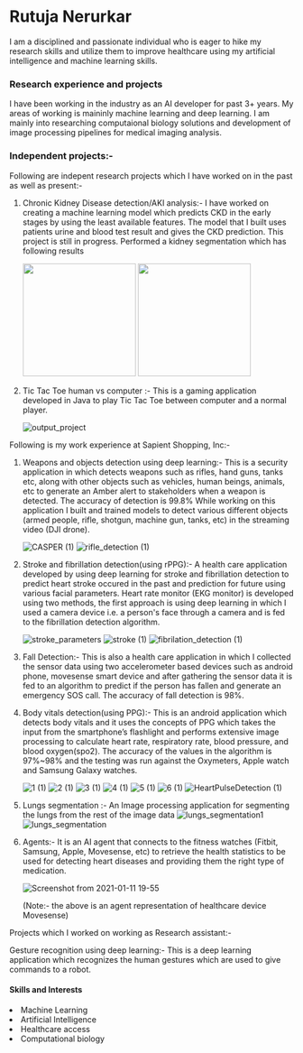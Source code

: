 # Rutuja Nerurkar 
I am a disciplined and passionate individual who is eager to hike my research skills and utilize them to improve healthcare using my artificial intelligence and machine learning skills.

### Research experience and projects 
I have been working in the industry as an AI developer for past 3+ years. My areas of working is maininly machine learning and deep learning. I am mainly into researching computaional biology solutions and development of image processing pipelines for medical imaging analysis.

### Independent projects:- 
Following are indepent research projects which I have worked on in the past as well as present:-
1. Chronic Kidney Disease detection/AKI analysis:- 
I have worked on creating a machine learning model which predicts CKD in the early stages by using the least available features. The model that I built uses patients urine and blood test result and gives the CKD prediction. This project is still in progress. Performed a kidney segmentation which has following results

      <img src = "https://user-images.githubusercontent.com/30424951/216796576-f43798a2-1404-4e16-ac74-4ef1b4c86870.png" width="200" height="200">   <img src ="https://user-images.githubusercontent.com/30424951/216796590-b3752765-fdf3-46ae-bf4a-7d2967f9ffe9.png" width="200" height="200">


3. Tic Tac Toe human vs computer :- This is a gaming application developed in Java to play Tic Tac Toe between computer and a normal player.

   ![output_project](https://user-images.githubusercontent.com/30424951/146312318-e75bac64-054b-48af-84e1-882baed002c1.png)

Following is my work experience at Sapient Shopping, Inc:-

1. Weapons and objects detection using deep learning:- This is a security application in which detects weapons such as rifles, hand guns, tanks etc, along with other objects such as vehicles, human beings, animals, etc to generate an Amber alert to  stakeholders when a weapon is detected. The accuracy of detection is 99.8% While working on this application I built and trained models to detect various different objects (armed people, rifle, shotgun, machine gun, tanks, etc) in the streaming video (DJI drone).

      ![CASPER (1)](https://user-images.githubusercontent.com/30424951/146305410-42ee0089-0fe8-40b7-9670-2d7494dec3bc.png)   ![rifle_detection (1)](https://user-images.githubusercontent.com/30424951/146309239-13099a99-e921-4866-8f09-e001d4554e36.png)
2. Stroke and fibrillation detection(using rPPG):- A health care application developed by using deep learning for stroke and fibrillation detection to predict heart stroke occured in the past and prediction for future using various facial parameters. Heart rate monitor (EKG monitor) is developed using two methods, the first approach is using deep learning in which I used a camera device i.e. a person's face through a camera and is fed to the fibrillation detection algorithm.

   ![stroke_parameters](https://user-images.githubusercontent.com/30424951/146309817-8a37e73c-f9f6-4846-bba2-950e347c9177.png) ![stroke (1)](https://user-images.githubusercontent.com/30424951/146309942-14b3749b-3fe1-41c1-aab2-982971037037.png) ![fibrilation_detection (1)](https://user-images.githubusercontent.com/30424951/146459980-15da690b-d233-46a6-806c-911506a60bbe.png)

3. Fall Detection:- This is also a health care application in which I collected the sensor data using two accelerometer based devices such as android phone, movesense smart device and after gathering the sensor data it is fed to an algorithm to predict if the person has fallen and generate an emergency SOS call. The accuracy of fall detection is 98%.

4. Body vitals detection(using PPG):- This is an android application which detects body vitals and it uses the concepts of PPG which takes the input from the smartphone’s flashlight and performs extensive image processing to calculate heart rate, respiratory rate, blood pressure, and blood oxygen(spo2). The accuracy of the values in the algorithm is 97%~98% and the testing was run against the Oxymeters, Apple watch and Samsung Galaxy watches.

   ![1 (1)](https://user-images.githubusercontent.com/30424951/146310349-2550b80c-953d-4d5d-83f8-02a09be1611b.jpg) ![2 (1)](https://user-images.githubusercontent.com/30424951/146310351-803a7cf3-d23d-492d-8634-ec03035e7a84.jpg) ![3 (1)](https://user-images.githubusercontent.com/30424951/146310353-e35945ae-7a4c-4cda-84cb-7b894523c856.jpg) ![4 (1)](https://user-images.githubusercontent.com/30424951/146310355-ad540d47-c12c-4ff0-a0d1-024ce628c25c.jpg) ![5 (1)](https://user-images.githubusercontent.com/30424951/146310356-f2374426-bf0b-4502-868f-3a238ec43ba7.jpg) ![6 (1)](https://user-images.githubusercontent.com/30424951/146310357-72404166-62d7-48a7-bbe9-e60a26dbbf80.jpg) ![HeartPulseDetection (1)](https://user-images.githubusercontent.com/30424951/146310358-bcb7a2fb-5f27-4b84-b90d-6858aa7544ed.jpg)

5. Lungs segmentation :- An Image processing application for segmenting the lungs from the rest of the image data
![lungs_segmentation1](https://user-images.githubusercontent.com/30424951/201451829-78c8f956-d2d8-45c3-9813-d5e0027eb47d.png) ![lungs_segmentation](https://user-images.githubusercontent.com/30424951/201451853-78e036f1-d847-4bbf-8d6e-83a87bcf9254.png)

6. Agents:- It is an AI agent that connects to the fitness watches (Fitbit, Samsung, Apple, Movesense, etc) to retrieve the health statistics to be used for detecting heart diseases and providing them the right type of medication.

   ![Screenshot from 2021-01-11 19-55](https://user-images.githubusercontent.com/30424951/146312580-f6864b12-4f58-47e6-9eb7-c7bba774d330.png)
   
   (Note:- the above is an agent representation of healthcare device Movesense)

Projects which I worked on working as Research assistant:-

Gesture recognition using deep learning:- This is a deep learning application which recognizes the human gestures which are used to give commands to a robot.

#### Skills and Interests
<li>Machine Learning</li>
<li>Artificial Intelligence</li>
<li>Healthcare access</li>
<li>Computational biology</li>
